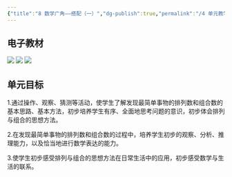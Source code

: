 ```yaml
---
{"title":"8 数学广角——搭配（一）","dg-publish":true,"permalink":"/4 单元教学/2A 二上/8 数学广角 —— 搭配（一）/","dgPassFrontmatter":true,"noteIcon":""}
---
```



## 电子教材

<p class="grid-4">
	<img loading="lazy" decoding="async" src="https://book.pep.com.cn/1221001201131/files/mobile/103.jpg">
	<img loading="lazy" decoding="async" src="https://book.pep.com.cn/1221001201131/files/mobile/104.jpg">
	<img loading="lazy" decoding="async" src="https://book.pep.com.cn/1221001201131/files/mobile/105.jpg">
</p>
	

## 单元目标

1.通过操作、观察、猜测等活动，使学生了解发现最简单事物的排列数和组合数的基本思路、基本方法，初步培养学生有序、全面地思考问题的意识，初步体会排列与组合的思想方法。

2.在发现最简单事物的排列数和组合数的过程中，培养学生初步的观察、分析、推理能力，以及恰当地进行数学表达的能力。

3.使学生初步感受排列与组合的思想方法在日常生活中的应用，初步感受数学与生活的联系。
